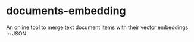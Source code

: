 # documents-embedding
An online tool to merge text document items with their vector embeddings in JSON.
